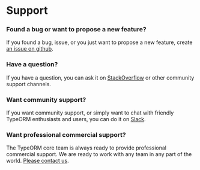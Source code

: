 # Support

### Found a bug or want to propose a new feature?

If you found a bug, issue, or you just want to propose a new feature, create [an issue on github](https://github.com/typeorm/typeorm/issues).

### Have a question?

If you have a question, you can ask it on [StackOverflow](https://stackoverflow.com/questions/tagged/typeorm) or other community support channels.

### Want community support?

If you want community support, or simply want to chat with friendly TypeORM enthusiasts and users, you can do it on [Slack](https://join.slack.com/t/typeorm/shared_invite/zt-gej3gc00-hR~L~DqGUJ7qOpGy4SSq3g).

### Want professional commercial support?

The TypeORM core team is always ready to provide professional commercial support.
We are ready to work with any team in any part of the world.
[Please contact us](mailto:support@typeorm.io).
